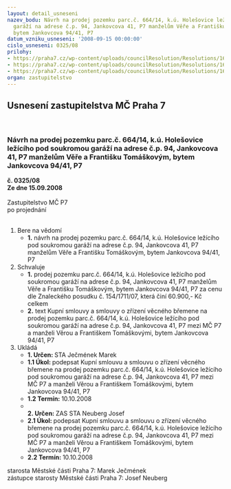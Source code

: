 ```yaml
---
layout: detail_usneseni
nazev_bodu: Návrh na prodej pozemku parc.č. 664/14, k.ú. Holešovice ležícího pod soukromou
  garáží na adrese č.p. 94, Jankovcova 41, P7 manželům Věře a Františku Tomáškovým,
  bytem Jankovcova 94/41, P7
datum_vzniku_usneseni: '2008-09-15 00:00:00'
cislo_usneseni: 0325/08
prilohy:
- https://praha7.cz/wp-content/uploads/councilResolution/Resolutions/16088/4-08-skmbt_60008082709120.tif
- https://praha7.cz/wp-content/uploads/councilResolution/Resolutions/16088/4-08-0544-07-z.doc
- https://praha7.cz/wp-content/uploads/councilResolution/Resolutions/16088/4-08-usn._0911.doc
organ: zastupitelstvo
---
```

<div id="ucUsn_pList" class="usn">
	<span><h2>Usnesení zastupitelstva MČ Praha 7 </h2>
<br></span><div class="standBody">
<span><h3>Návrh na prodej pozemku parc.č. 664/14, k.ú. Holešovice ležícího pod soukromou garáží na adrese č.p. 94, Jankovcova 41, P7 manželům Věře a Františku Tomáškovým, bytem Jankovcova 94/41, P7</h3></span><div class="center">
		<strong>č. 0325/08</strong><br>
	</div>
<div class="center">
		<strong>Ze dne 15.09.2008</strong><br><br>
	</div>Zastupitelstvo MČ P7<br> po projednání<br><br><ol>
<li>Bere na vědomí<ul><li>
<strong>1.</strong> návrh na prodej pozemku parc.č. 664/14, k.ú. Holešovice ležícího pod soukromou garáží na adrese č.p. 94, Jankovcova 41, P7 manželům Věře a Františku Tomáškovým, bytem Jankovcova 94/41, P7</li></ul>
</li>
<li>Schvaluje<ul>
<li>
<strong>1.</strong> prodej  pozemku parc.č. 664/14, k.ú. Holešovice ležícího pod soukromou garáží na adrese č.p. 94, Jankovcova 41, P7 manželům Věře a Františku Tomáškovým, bytem Jankovcova 94/41, P7 za cenu dle Znaleckého posudku č. 154/1711/07, která činí 60.900,- Kč  celkem</li>
<li>
<strong>2.</strong> text Kupní smlouvy a smlouvy o zřízení věcného břemene na prodej pozemku parc.č. 664/14, k.ú. Holešovice ležícího pod soukromou garáží na adrese č.p. 94, Jankovcova 41, P7 mezi MČ P7 a manželi Věrou a Františkem Tomáškovými, bytem Jankovcova 94/41, P7</li>
</ul>
</li>
<li>Ukládá<ul>
<li>
<strong>1. Určen: </strong>STA Ječmének Marek</li>
<li>
<strong>1.1 Úkol: </strong>podepsat Kupní smlouvu a smlouvu o zřízení věcného břemene na prodej pozemku parc.č. 664/14, k.ú. Holešovice ležícího pod soukromou garáží na adrese č.p. 94, Jankovcova 41, P7 mezi MČ P7 a manželi Věrou a Františkem Tomáškovými, bytem Jankovcova 94/41, P7</li>
<li>
<strong>1.2 Termín: </strong>10.10.2008</li>
<li>
<strong><br>2. Určen: </strong>ZAS STA Neuberg Josef</li>
<li>
<strong>2.1 Úkol: </strong>podepsat Kupní smlouvu a smlouvu o zřízení věcného břemene na prodej pozemku parc.č. 664/14, k.ú. Holešovice ležícího pod soukromou garáží na adrese č.p. 94, Jankovcova 41, P7 mezi MČ P7 a manželi Věrou a Františkem Tomáškovými, bytem Jankovcova 94/41, P7</li>
<li>
<strong>2.2 Termín: </strong>10.10.2008</li>
</ul>
</li>
</ol>starosta Městské části Praha 7: Marek Ječmének<br>zástupce starosty Městské části Praha 7: Josef Neuberg
</div>
</div>